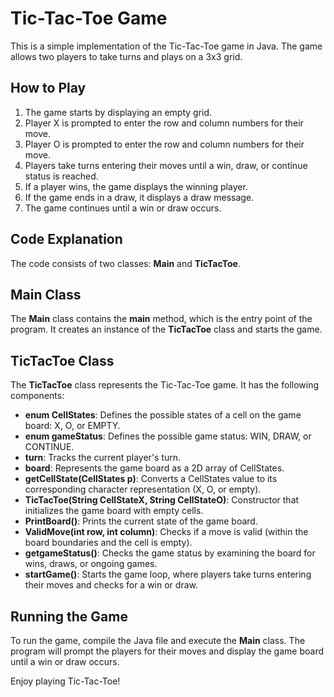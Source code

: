 # Tic-Tac-Toe Game
This is a simple implementation of the Tic-Tac-Toe game in Java. The game allows two players to take turns and plays on a 3x3 grid.

## How to Play
1. The game starts by displaying an empty grid.
2. Player X is prompted to enter the row and column numbers for their move.
3. Player O is prompted to enter the row and column numbers for their move.
4. Players take turns entering their moves until a win, draw, or continue status is reached.
5. If a player wins, the game displays the winning player.
6. If the game ends in a draw, it displays a draw message.
7. The game continues until a win or draw occurs.
## Code Explanation
The code consists of two classes: **Main** and **TicTacToe**.

## Main Class
The **Main** class contains the **main** method, which is the entry point of the program. It creates an instance of the **TicTacToe** class and starts the game.

## TicTacToe Class
The **TicTacToe** class represents the Tic-Tac-Toe game. It has the following components:

- **enum CellStates**: Defines the possible states of a cell on the game board: X, O, or EMPTY.
- **enum gameStatus**: Defines the possible game status: WIN, DRAW, or CONTINUE.
- **turn**: Tracks the current player's turn.
- **board**: Represents the game board as a 2D array of CellStates.
- **getCellState(CellStates p)**: Converts a CellStates value to its corresponding character representation (X, O, or empty).
- **TicTacToe(String CellStateX, String CellStateO)**: Constructor that initializes the game board with empty cells.
- **PrintBoard()**: Prints the current state of the game board.
- **ValidMove(int row, int column)**: Checks if a move is valid (within the board boundaries and the cell is empty).
- **getgameStatus()**: Checks the game status by examining the board for wins, draws, or ongoing games.
- **startGame()**: Starts the game loop, where players take turns entering their moves and checks for a win or draw.
## Running the Game
To run the game, compile the Java file and execute the **Main** class. The program will prompt the players for their moves and display the game board until a win or draw occurs.

Enjoy playing Tic-Tac-Toe!





